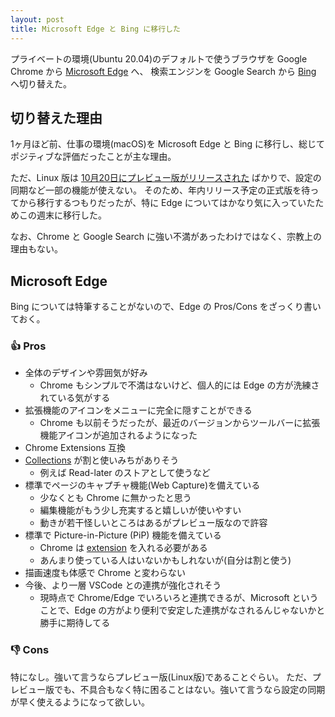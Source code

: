 ```yaml
---
layout: post
title: Microsoft Edge と Bing に移行した
---
```


プライベートの環境(Ubuntu 20.04)のデフォルトで使うブラウザを Google Chrome から [Microsoft Edge](https://www.microsoft.com/ja-jp/edge) へ、
検索エンジンを Google Search から [Bing](https://www.bing.com/) へ切り替えた。

## 切り替えた理由

1ヶ月ほど前、仕事の環境(macOS)を Microsoft Edge と Bing に移行し、総じてポジティブな評価だったことが主な理由。

ただ、Linux 版は [10月20日にプレビュー版がリリースされた](https://forest.watch.impress.co.jp/docs/news/1284152.html) ばかりで、設定の同期など一部の機能が使えない。
そのため、年内リリース予定の正式版を待ってから移行するつもりだったが、特に Edge についてはかなり気に入っていたためこの週末に移行した。

なお、Chrome と Google Search に強い不満があったわけではなく、宗教上の理由もない。

## Microsoft Edge

Bing については特筆することがないので、Edge の Pros/Cons をざっくり書いておく。

### :+1: Pros

- 全体のデザインや雰囲気が好み
  - Chrome もシンプルで不満はないけど、個人的には Edge の方が洗練されている気がする
- 拡張機能のアイコンをメニューに完全に隠すことができる
  - Chrome も以前そうだったが、最近のバージョンからツールバーに拡張機能アイコンが追加されるようになった
- Chrome Extensions 互換
- [Collections](https://support.microsoft.com/en-us/microsoft-edge/organize-your-ideas-with-collections-in-microsoft-edge-60fd7bba-6cfd-00b9-3787-b197231b507e) が割と使いみちがありそう
  - 例えば Read-later のストアとして使うなど
- 標準でページのキャプチャ機能(Web Capture)を備えている
  - 少なくとも Chrome に無かったと思う
  - 編集機能がもう少し充実すると嬉しいが使いやすい
  - 動きが若干怪しいところはあるがプレビュー版なので許容
- 標準で Picture-in-Picture (PiP) 機能を備えている
  - Chrome は [extension](https://chrome.google.com/webstore/detail/picture-in-picture-extens/hkgfoiooedgoejojocmhlaklaeopbecg) を入れる必要がある
  - あんまり使っている人はいないかもしれないが(自分は割と使う)
- 描画速度も体感で Chrome と変わらない
- 今後、より一層 VSCode との連携が強化されそう
  - 現時点で Chrome/Edge でいろいろと連携できるが、Microsoft ということで、Edge の方がより便利で安定した連携がなされるんじゃないかと勝手に期待してる
  
### :-1: Cons

特になし。強いて言うならプレビュー版(Linux版)であることぐらい。
ただ、プレビュー版でも、不具合もなく特に困ることはない。強いて言うなら設定の同期が早く使えるようになって欲しい。
